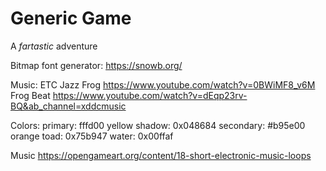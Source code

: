 
# Generic Game

A *fartastic* adventure

Bitmap font generator:
https://snowb.org/

Music: ETC
Jazz Frog
https://www.youtube.com/watch?v=0BWiMF8_v6M
Frog Beat
https://www.youtube.com/watch?v=dEqp23rv-BQ&ab_channel=xddcmusic

Colors:
primary: fffd00 yellow
shadow: 0x048684
secondary: #b95e00  orange
 toad: 0x75b947
 water: 0x00ffaf

 Music
 https://opengameart.org/content/18-short-electronic-music-loops
